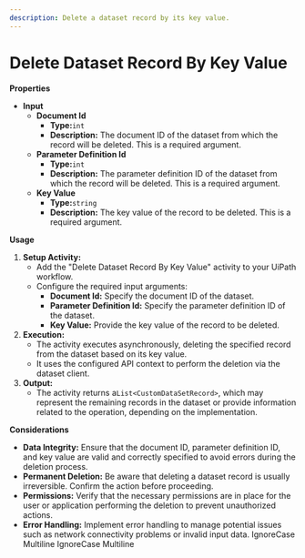 ```yaml
---
description: Delete a dataset record by its key value.
---
```


# Delete Dataset Record By Key Value

**Properties**

* **Input**
  * **Document Id**
    * **Type:**`int`
    * **Description:** The document ID of the dataset from which the record will be deleted. This is a required argument.
  * **Parameter Definition Id**
    * **Type:**`int`
    * **Description:** The parameter definition ID of the dataset from which the record will be deleted. This is a required argument.
  * **Key Value**
    * **Type:**`string`
    * **Description:** The key value of the record to be deleted. This is a required argument.

**Usage**

1. **Setup Activity:**
   * Add the "Delete Dataset Record By Key Value" activity to your UiPath workflow.
   * Configure the required input arguments:
     * **Document Id:** Specify the document ID of the dataset.
     * **Parameter Definition Id:** Specify the parameter definition ID of the dataset.
     * **Key Value:** Provide the key value of the record to be deleted.
2. **Execution:**
   * The activity executes asynchronously, deleting the specified record from the dataset based on its key value.
   * It uses the configured API context to perform the deletion via the dataset client.
3. **Output:**
   * The activity returns a`List<CustomDataSetRecord>`, which may represent the remaining records in the dataset or provide information related to the operation, depending on the implementation.

**Considerations**

* **Data Integrity:** Ensure that the document ID, parameter definition ID, and key value are valid and correctly specified to avoid errors during the deletion process.
* **Permanent Deletion:** Be aware that deleting a dataset record is usually irreversible. Confirm the action before proceeding.
* **Permissions:** Verify that the necessary permissions are in place for the user or application performing the deletion to prevent unauthorized actions.
* **Error Handling:** Implement error handling to manage potential issues such as network connectivity problems or invalid input data.
 IgnoreCase Multiline IgnoreCase Multiline
